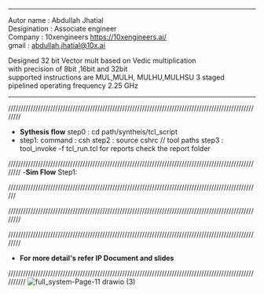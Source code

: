 *******************************************************************************

  Autor name    : Abdullah Jhatial   
  Desigination  : Associate engineer                                                                                                            
  Company       : 10xengineers     https://10xengineers.ai/                                                   
  gmail         : abdullah.jhatial@10x.ai                                               
   
  Designed 32 bit Vector mult based on  Vedic multiplication   
  with precision of 8bit ,16bit and 32bit   
  supported instructions are MUL,MULH, MULHU,MULHSU
  3 staged pipelined 
  operating frequency 2.25 GHz
    
**************************************************************************************
////////////////////////////////////////////////////////////////////////////////////////////////////////
- **Sythesis flow**
   step0 : cd path/syntheis/tcl_script
-   step1:  command : csh
   step2 :  source cshrc    // tool paths
   step3 :  tool_invoke -f  tcl_run.tcl
  for reports check the report folder

////////////////////////////////////////////////////////////////////////////////////////////////////////
-**Sim Flow**
Step1:

//////////////////////////////////////////////////////////////////////////////////////////////////////





////////////////////////////////////////////////////////////////////////////////////////////////////////

////////////////////////////////////////////////////////////////////////////////////////////////////////

- **For more detail's refer IP Document and slides**

//////////////////////////////////////////////////////////////////////////////////////////////////////////
![full_system-Page-11 drawio (3)](https://github.com/user-attachments/assets/2b032dba-a717-4d85-92fc-8acc71fe688b)
